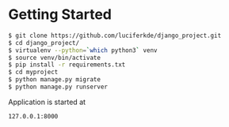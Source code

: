 # Getting Started

```sh
$ git clone https://github.com/luciferkde/django_project.git
$ cd django_project/
$ virtualenv --python=`which python3` venv
$ source venv/bin/activate
$ pip install -r requirements.txt
$ cd myproject
$ python manage.py migrate
$ python manage.py runserver
```
Application is started at 
```sh
127.0.0.1:8000
```


